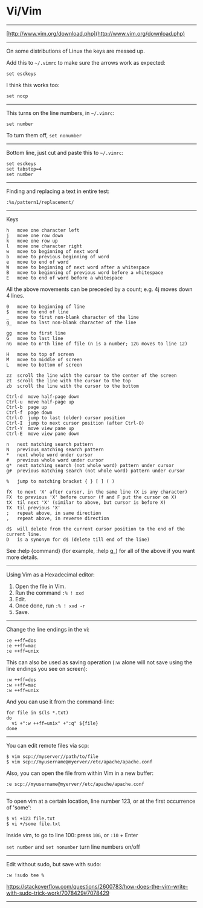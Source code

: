 # Vi/Vim

---

[http://www.vim.org/download.php](http://www.vim.org/download.php)  

---

On some distributions of Linux the keys are messed up.

Add this to `~/.vimrc` to make sure the arrows work as expected:

`set esckeys`

I think this works too:

`set nocp`

---

This turns on the line numbers, in `~/.vimrc`:

`set number`

To turn them off, `set nonumber` 

---

Bottom line, just cut and paste this to `~/.vimrc`:

```
set esckeys
set tabstop=4
set number
```

---

Finding and replacing a text in entire test:

    :%s/pattern1/replacement/

---

Keys

    h   move one character left
    j   move one row down
    k   move one row up
    l   move one character right
    w   move to beginning of next word
    b   move to previous beginning of word
    e   move to end of word
    W   move to beginning of next word after a whitespace
    B   move to beginning of previous word before a whitespace
    E   move to end of word before a whitespace

All the above movements can be preceded by a count; e.g. 4j moves down 4 lines.

    0   move to beginning of line
    $   move to end of line
    _   move to first non-blank character of the line
    g_  move to last non-blank character of the line
    
    gg  move to first line
    G   move to last line
    nG  move to n'th line of file (n is a number; 12G moves to line 12)
    
    H   move to top of screen
    M   move to middle of screen
    L   move to bottom of screen
    
    zz  scroll the line with the cursor to the center of the screen
    zt  scroll the line with the cursor to the top
    zb  scroll the line with the cursor to the bottom

    Ctrl-d  move half-page down
    Ctrl-u  move half-page up
    Ctrl-b  page up
    Ctrl-f  page down
    Ctrl-O  jump to last (older) cursor position
    Ctrl-I  jump to next cursor position (after Ctrl-O)
    Ctrl-Y  move view pane up
    Ctrl-E  move view pane down

    n   next matching search pattern
    N   previous matching search pattern
    *   next whole word under cursor
    #   previous whole word under cursor
    g*  next matching search (not whole word) pattern under cursor
    g#  previous matching search (not whole word) pattern under cursor

    %   jump to matching bracket { } [ ] ( )

    fX  to next 'X' after cursor, in the same line (X is any character)
    FX  to previous 'X' before cursor (f and F put the cursor on X)
    tX  til next 'X' (similar to above, but cursor is before X)
    TX  til previous 'X'
    ;   repeat above, in same direction
    ,   repeat above, in reverse direction

    d$  will delete from the current cursor position to the end of the current line.
    D   is a synonym for d$ (delete till end of the line)
    
    
See :help {command} (for example, :help g_) for all of the above if you want more details. 


---

Using Vim as a Hexadecimal editor:
    
1. Open the file in Vim.
2. Run the command `:% ! xxd`
3. Edit.
4. Once done, run `:% ! xxd -r`
5. Save.

---

Change the line endings in the vi:

    :e ++ff=dos
    :e ++ff=mac
    :e ++ff=unix

This can also be used as saving operation (:w alone will not save using the line endings you see on screen):

    :w ++ff=dos
    :w ++ff=mac
    :w ++ff=unix

And you can use it from the command-line:

    for file in $(ls *.txt)
    do 
      vi +":w ++ff=unix" +":q" ${file}
    done

---

You can edit remote files via scp:

    $ vim scp://myserver//path/to/file
    $ vim scp://myusername@myerver//etc/apache/apache.conf
     
Also, you can open the file from within Vim in a new buffer:
 
    :e scp://myusername@myerver//etc/apache/apache.conf
                                                             
---

To open vim at a certain location, line number 123, or
at the first occurrence of 'some':

    $ vi +123 file.txt
    $ vi +/some file.txt

Inside vim, to go to line 100: press `10G`, or `:10` + Enter
   
`set number` and `set nonumber` turn line numbers on/off
    
---

Edit without sudo, but save with sudo:

`:w !sudo tee %`

https://stackoverflow.com/questions/2600783/how-does-the-vim-write-with-sudo-trick-work/7078429#7078429

---
